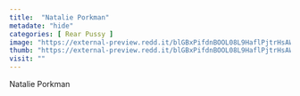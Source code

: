 ```yaml
---
title:  "Natalie Porkman"
metadate: "hide"
categories: [ Rear Pussy ]
image: "https://external-preview.redd.it/blGBxPifdnBOOL08L9HaflPjtrHsAWmkCFZgUBTJ_Qc.jpg?auto=webp&s=98c86f1427f9369d396188a576016554b39c6f0c"
thumb: "https://external-preview.redd.it/blGBxPifdnBOOL08L9HaflPjtrHsAWmkCFZgUBTJ_Qc.jpg?width=320&crop=smart&auto=webp&s=116ecb52c3941ed54d4623196f9c37e48be29ba7"
visit: ""
---
```

Natalie Porkman
